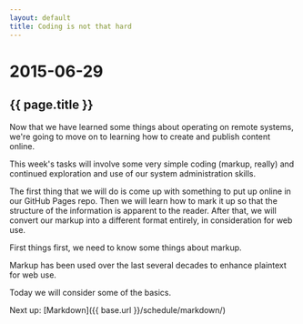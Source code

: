 ```yaml
---
layout: default
title: Coding is not that hard
---
```


# 2015-06-29
## {{ page.title }}

Now that we have learned some things about operating on remote systems, we're going to move on to learning how to create and publish content online. 

This week's tasks will involve some very simple coding (markup, really) and continued exploration and use of our system administration skills. 

The first thing that we will do is come up with something to put up online in our GitHub Pages repo. 
Then we will learn how to mark it up so that the structure of the information is apparent to the reader. 
After that, we will convert our markup into a different format entirely, in consideration for web use. 

First things first, we need to know some things about markup. 

Markup has been used over the last several decades to enhance plaintext for web use. 

Today we will consider some of the basics. 

Next up: [Markdown]({{ base.url }}/schedule/markdown/)
